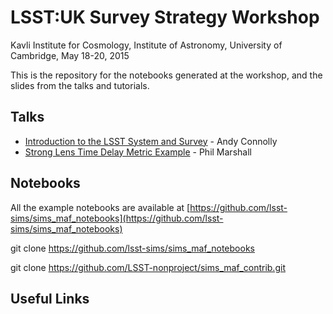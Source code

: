 # LSST:UK Survey Strategy Workshop

Kavli Institute for Cosmology, Institute of Astronomy, University of Cambridge, May 18-20, 2015

This is the repository for the notebooks generated at the workshop, and the slides from the talks and tutorials.

## Talks

* [Introduction to the LSST System and Survey](https://github.com/LSST-nonproject/UK_cadence_workshop_2015/blob/master/presentations/Cambridge_intro_LSST.pdf) - Andy Connolly
* [Strong Lens Time Delay Metric Example](https://github.com/LSST-nonproject/UK_cadence_workshop_2015/blob/master/presentations/Time_Delay_Example.pdf) - Phil Marshall

## Notebooks

All the example notebooks are available at [https://github.com/lsst-sims/sims_maf_notebooks](https://github.com/lsst-sims/sims_maf_notebooks)

git clone https://github.com/lsst-sims/sims_maf_notebooks

git clone https://github.com/LSST-nonproject/sims_maf_contrib.git

## Useful Links
